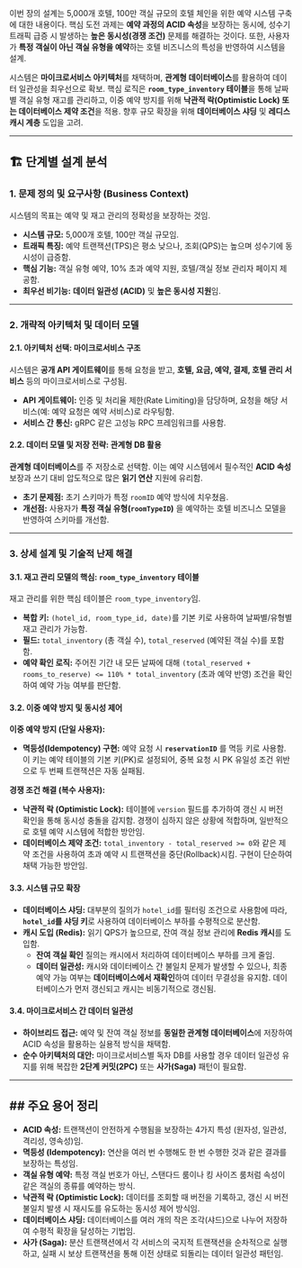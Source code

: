 
이번 장의 설계는 5,000개 호텔, 100만 객실 규모의 호텔 체인을 위한 예약 시스템 구축에 대한 내용이다. 핵심 도전 과제는 **예약 과정의 ACID 속성**을 보장하는 동시에, 성수기 트래픽 급증 시 발생하는 **높은 동시성(경쟁 조건)** 문제를 해결하는 것이다. 또한, 사용자가 **특정 객실이 아닌 객실 유형을 예약**하는 호텔 비즈니스의 특성을 반영하여 시스템을 설계.

시스템은 **마이크로서비스 아키텍처**를 채택하며, **관계형 데이터베이스**를 활용하여 데이터 일관성을 최우선으로 확보. 핵심 로직은 **`room_type_inventory` 테이블**을 통해 날짜별 객실 유형 재고를 관리하고, 이중 예약 방지를 위해 **낙관적 락(Optimistic Lock) 또는 데이터베이스 제약 조건**을 적용. 향후 규모 확장을 위해 **데이터베이스 샤딩** 및 **레디스 캐시 계층** 도입을 고려.

---

## 🏗️ 단계별 설계 분석

### 1. 문제 정의 및 요구사항 (Business Context)

시스템의 목표는 예약 및 재고 관리의 정확성을 보장하는 것임.

- **시스템 규모:** 5,000개 호텔, 100만 객실 규모임.
- **트래픽 특징:** 예약 트랜잭션(TPS)은 평소 낮으나, 조회(QPS)는 높으며 성수기에 동시성이 급증함.
- **핵심 기능:** 객실 유형 예약, 10% 초과 예약 지원, 호텔/객실 정보 관리자 페이지 제공함.
- **최우선 비기능:** **데이터 일관성 (ACID)** 및 **높은 동시성 지원**임.

---

### 2. 개략적 아키텍처 및 데이터 모델

#### 2.1. 아키텍처 선택: 마이크로서비스 구조

시스템은 **공개 API 게이트웨이**를 통해 요청을 받고, **호텔, 요금, 예약, 결제, 호텔 관리 서비스** 등의 마이크로서비스로 구성됨.

- **API 게이트웨이:** 인증 및 처리율 제한(Rate Limiting)을 담당하며, 요청을 해당 서비스(예: 예약 요청은 예약 서비스)로 라우팅함.
- **서비스 간 통신:** gRPC 같은 고성능 RPC 프레임워크를 사용함.

#### 2.2. 데이터 모델 및 저장 전략: 관계형 DB 활용

**관계형 데이터베이스**를 주 저장소로 선택함. 이는 예약 시스템에서 필수적인 **ACID 속성** 보장과 쓰기 대비 압도적으로 많은 **읽기 연산** 지원에 유리함.

- **초기 문제점:** 초기 스키마가 특정 `roomID` 예약 방식에 치우쳤음.
- **개선점:** 사용자가 **특정 객실 유형(`roomTypeID`)** 을 예약하는 호텔 비즈니스 모델을 반영하여 스키마를 개선함.

---

### 3. 상세 설계 및 기술적 난제 해결

#### 3.1. 재고 관리 모델의 핵심: `room_type_inventory` 테이블

재고 관리를 위한 핵심 테이블은 `room_type_inventory`임.

- **복합 키:** `(hotel_id, room_type_id, date)`를 기본 키로 사용하여 날짜별/유형별 재고 관리가 가능함.
- **필드:** `total_inventory` (총 객실 수), `total_reserved` (예약된 객실 수)를 포함함.
- **예약 확인 로직:** 주어진 기간 내 모든 날짜에 대해 `(total_reserved + rooms_to_reserve) <= 110% * total_inventory` (초과 예약 반영) 조건을 확인하여 예약 가능 여부를 판단함.

#### 3.2. 이중 예약 방지 및 동시성 제어

**이중 예약 방지 (단일 사용자):**

- **멱등성(Idempotency) 구현:** 예약 요청 시 **`reservationID`** 를 멱등 키로 사용함. 이 키는 예약 테이블의 기본 키(PK)로 설정되어, 중복 요청 시 PK 유일성 조건 위반으로 두 번째 트랜잭션은 자동 실패됨.

**경쟁 조건 해결 (복수 사용자):**

- **낙관적 락 (Optimistic Lock):** 테이블에 `version` 필드를 추가하여 갱신 시 버전 확인을 통해 동시성 충돌을 감지함. 경쟁이 심하지 않은 상황에 적합하며, 일반적으로 호텔 예약 시스템에 적합한 방안임.
- **데이터베이스 제약 조건:** `total_inventory - total_reserved >= 0`와 같은 제약 조건을 사용하여 초과 예약 시 트랜잭션을 중단(Rollback)시킴. 구현이 단순하여 채택 가능한 방안임.

#### 3.3. 시스템 규모 확장

- **데이터베이스 샤딩:** 대부분의 질의가 `hotel_id`를 필터링 조건으로 사용함에 따라, **`hotel_id`를 샤딩 키**로 사용하여 데이터베이스 부하를 수평적으로 분산함.
- **캐시 도입 (Redis):** 읽기 QPS가 높으므로, 잔여 객실 정보 관리에 **Redis 캐시**를 도입함.
    - **잔여 객실 확인** 질의는 캐시에서 처리하여 데이터베이스 부하를 크게 줄임.
    - **데이터 일관성:** 캐시와 데이터베이스 간 불일치 문제가 발생할 수 있으나, 최종 예약 가능 여부는 **데이터베이스에서 재확인**하여 데이터 무결성을 유지함. 데이터베이스가 먼저 갱신되고 캐시는 비동기적으로 갱신됨.

#### 3.4. 마이크로서비스 간 데이터 일관성

- **하이브리드 접근:** 예약 및 잔여 객실 정보를 **동일한 관계형 데이터베이스**에 저장하여 ACID 속성을 활용하는 실용적 방식을 채택함.
- **순수 아키텍처의 대안:** 마이크로서비스별 독자 DB를 사용할 경우 데이터 일관성 유지를 위해 복잡한 **2단계 커밋(2PC)** 또는 **사가(Saga)** 패턴이 필요함.

---

## ## 주요 용어 정리

- **ACID 속성:** 트랜잭션이 안전하게 수행됨을 보장하는 4가지 특성 (원자성, 일관성, 격리성, 영속성)임.
- **멱등성 (Idempotency):** 연산을 여러 번 수행해도 한 번 수행한 것과 같은 결과를 보장하는 특성임.
- **객실 유형 예약:** 특정 객실 번호가 아닌, 스탠다드 룸이나 킹 사이즈 룸처럼 속성이 같은 객실의 종류를 예약하는 방식.
- **낙관적 락 (Optimistic Lock):** 데이터를 조회할 때 버전을 기록하고, 갱신 시 버전 불일치 발생 시 재시도를 유도하는 동시성 제어 방식임.
- **데이터베이스 샤딩:** 데이터베이스를 여러 개의 작은 조각(샤드)으로 나누어 저장하여 수평적 확장을 달성하는 기법임.
- **사가 (Saga):** 분산 트랜잭션에서 각 서비스의 국지적 트랜잭션을 순차적으로 실행하고, 실패 시 보상 트랜잭션을 통해 이전 상태로 되돌리는 데이터 일관성 패턴임.

